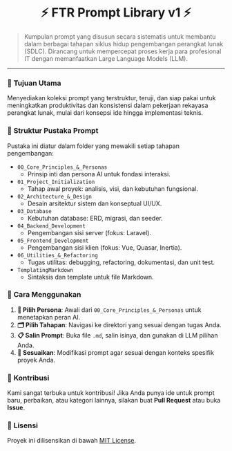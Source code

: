 <div align="center">

# ⚡ FTR Prompt Library v1 ⚡

</div>

> Kumpulan prompt yang disusun secara sistematis untuk membantu dalam berbagai tahapan siklus hidup pengembangan perangkat lunak (SDLC). Dirancang untuk mempercepat proses kerja para profesional IT dengan memanfaatkan Large Language Models (LLM).

---

### 🎯 **Tujuan Utama**

Menyediakan koleksi prompt yang terstruktur, teruji, dan siap pakai untuk meningkatkan produktivitas dan konsistensi dalam pekerjaan rekayasa perangkat lunak, mulai dari konsepsi ide hingga implementasi teknis.

### 📂 **Struktur Pustaka Prompt**

Pustaka ini diatur dalam folder yang mewakili setiap tahapan pengembangan:

-   `00_Core_Principles_&_Personas`
    -   Prinsip inti dan persona AI untuk fondasi interaksi.
-   `01_Project_Initialization`
    -   Tahap awal proyek: analisis, visi, dan kebutuhan fungsional.
-   `02_Architecture_&_Design`
    -   Desain arsitektur sistem dan konseptual UI/UX.
-   `03_Database`
    -   Kebutuhan database: ERD, migrasi, dan seeder.
-   `04_Backend_Development`
    -   Pengembangan sisi server (fokus: Laravel).
-   `05_Frontend_Development`
    -   Pengembangan sisi klien (fokus: Vue, Quasar, Inertia).
-   `06_Utilities_&_Refactoring`
    -   Tugas utilitas: debugging, refactoring, dokumentasi, dan unit test.
-   `TemplatingMarkdown`
    -   Sintaksis dan template untuk file Markdown.

### 🚀 **Cara Menggunakan**

1.  **👤 Pilih Persona**: Awali dari `00_Core_Principles_&_Personas` untuk menetapkan peran AI.
2.  **🗂️ Pilih Tahapan**: Navigasi ke direktori yang sesuai dengan tugas Anda.
3.  **📋 Salin Prompt**: Buka file `.md`, salin isinya, dan gunakan di LLM pilihan Anda.
4.  **🔧 Sesuaikan**: Modifikasi prompt agar sesuai dengan konteks spesifik proyek Anda.

### 🤝 **Kontribusi**

Kami sangat terbuka untuk kontribusi! Jika Anda punya ide untuk prompt baru, perbaikan, atau kategori lainnya, silakan buat **Pull Request** atau buka **Issue**.

### 📄 **Lisensi**

Proyek ini dilisensikan di bawah [MIT License](LICENSE).
